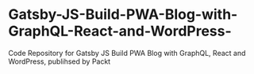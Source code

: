 


# Gatsby-JS-Build-PWA-Blog-with-GraphQL-React-and-WordPress-
Code Repository for Gatsby JS Build PWA Blog with GraphQL, React and WordPress, publihsed by Packt
